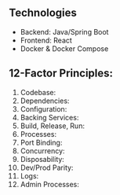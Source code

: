 ## Technologies
- Backend: Java/Spring Boot
- Frontend: React
- Docker & Docker Compose

## 12-Factor Principles:
1. Codebase:
2. Dependencies:
3. Configuration:
4. Backing Services:
5. Build, Release, Run:
6. Processes:
7. Port Binding:
8. Concurrency:
9. Disposability:
10. Dev/Prod Parity:
11. Logs:
12. Admin Processes:
